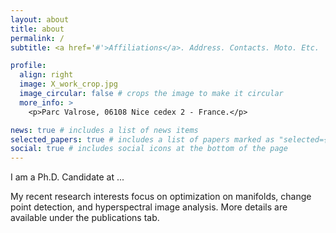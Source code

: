 ```yaml
---
layout: about
title: about
permalink: /
subtitle: <a href='#'>Affiliations</a>. Address. Contacts. Moto. Etc.

profile:
  align: right
  image: X_work_crop.jpg
  image_circular: false # crops the image to make it circular
  more_info: >
    <p>Parc Valrose, 06108 Nice cedex 2 - France.</p>

news: true # includes a list of news items
selected_papers: true # includes a list of papers marked as "selected={true}"
social: true # includes social icons at the bottom of the page
---
```


I am a Ph.D. Candidate at ...

My recent research interests focus on optimization on manifolds, change point detection, and hyperspectral image analysis. More details are available under the publications tab.
